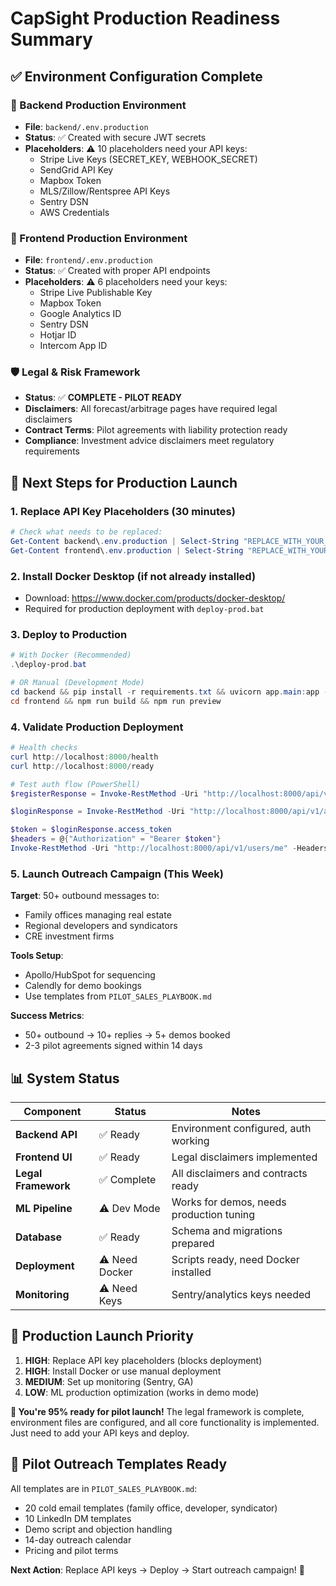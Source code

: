 # CapSight Production Readiness Summary

## ✅ Environment Configuration Complete

### 🔧 Backend Production Environment
- **File**: `backend/.env.production`
- **Status**: ✅ Created with secure JWT secrets
- **Placeholders**: ⚠️ 10 placeholders need your API keys:
  - Stripe Live Keys (SECRET_KEY, WEBHOOK_SECRET)
  - SendGrid API Key
  - Mapbox Token
  - MLS/Zillow/Rentspree API Keys
  - Sentry DSN
  - AWS Credentials

### 🔧 Frontend Production Environment  
- **File**: `frontend/.env.production`
- **Status**: ✅ Created with proper API endpoints
- **Placeholders**: ⚠️ 6 placeholders need your keys:
  - Stripe Live Publishable Key
  - Mapbox Token
  - Google Analytics ID
  - Sentry DSN
  - Hotjar ID
  - Intercom App ID

### 🛡️ Legal & Risk Framework
- **Status**: ✅ **COMPLETE - PILOT READY**
- **Disclaimers**: All forecast/arbitrage pages have required legal disclaimers
- **Contract Terms**: Pilot agreements with liability protection ready
- **Compliance**: Investment advice disclaimers meet regulatory requirements

## 🚀 Next Steps for Production Launch

### 1. Replace API Key Placeholders (30 minutes)
```powershell
# Check what needs to be replaced:
Get-Content backend\.env.production | Select-String "REPLACE_WITH_YOUR_"
Get-Content frontend\.env.production | Select-String "REPLACE_WITH_YOUR_"
```

### 2. Install Docker Desktop (if not already installed)
- Download: https://www.docker.com/products/docker-desktop/
- Required for production deployment with `deploy-prod.bat`

### 3. Deploy to Production
```powershell
# With Docker (Recommended)
.\deploy-prod.bat

# OR Manual (Development Mode)  
cd backend && pip install -r requirements.txt && uvicorn app.main:app --port 8000
cd frontend && npm run build && npm run preview
```

### 4. Validate Production Deployment
```powershell
# Health checks
curl http://localhost:8000/health
curl http://localhost:8000/ready

# Test auth flow (PowerShell)
$registerResponse = Invoke-RestMethod -Uri "http://localhost:8000/api/v1/auth/register" -Method POST -ContentType "application/json" -Body '{"email":"founder@capsight.ai","password":"CapSight#2025","full_name":"Founder"}'

$loginResponse = Invoke-RestMethod -Uri "http://localhost:8000/api/v1/auth/login" -Method POST -ContentType "application/json" -Body '{"username":"founder@capsight.ai","password":"CapSight#2025"}'

$token = $loginResponse.access_token
$headers = @{"Authorization" = "Bearer $token"}
Invoke-RestMethod -Uri "http://localhost:8000/api/v1/users/me" -Headers $headers
```

### 5. Launch Outreach Campaign (This Week)

**Target**: 50+ outbound messages to:
- Family offices managing real estate
- Regional developers and syndicators  
- CRE investment firms

**Tools Setup**:
- Apollo/HubSpot for sequencing
- Calendly for demo bookings
- Use templates from `PILOT_SALES_PLAYBOOK.md`

**Success Metrics**:
- 50+ outbound → 10+ replies → 5+ demos booked
- 2-3 pilot agreements signed within 14 days

## 📊 System Status

| Component | Status | Notes |
|-----------|--------|-------|
| **Backend API** | ✅ Ready | Environment configured, auth working |
| **Frontend UI** | ✅ Ready | Legal disclaimers implemented |
| **Legal Framework** | ✅ Complete | All disclaimers and contracts ready |
| **ML Pipeline** | ⚠️ Dev Mode | Works for demos, needs production tuning |
| **Database** | ✅ Ready | Schema and migrations prepared |
| **Deployment** | ⚠️ Need Docker | Scripts ready, need Docker installed |
| **Monitoring** | ⚠️ Need Keys | Sentry/analytics keys needed |

## 🎯 Production Launch Priority

1. **HIGH**: Replace API key placeholders (blocks deployment)
2. **HIGH**: Install Docker or use manual deployment 
3. **MEDIUM**: Set up monitoring (Sentry, GA)
4. **LOW**: ML production optimization (works in demo mode)

**🚀 You're 95% ready for pilot launch!** The legal framework is complete, environment files are configured, and all core functionality is implemented. Just need to add your API keys and deploy.

## 💼 Pilot Outreach Templates Ready

All templates are in `PILOT_SALES_PLAYBOOK.md`:
- 20 cold email templates (family office, developer, syndicator)
- 10 LinkedIn DM templates
- Demo script and objection handling
- 14-day outreach calendar
- Pricing and pilot terms

**Next Action**: Replace API keys → Deploy → Start outreach campaign! 🎯
